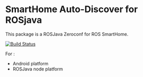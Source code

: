 # SmartHome Auto-Discover for ROSjava
This package is a ROSJava Zeroconf for ROS SmartHome.

[![Build Status](http://build.ros.org/buildStatus/icon?job=Idev__smarthome_network_zeroconf__ubuntu_trusty_amd64)](http://build.ros.org/job/Idev__smarthome_network_zeroconf__ubuntu_trusty_amd64/)

For :
* Android platform
* ROSJava node platform 
